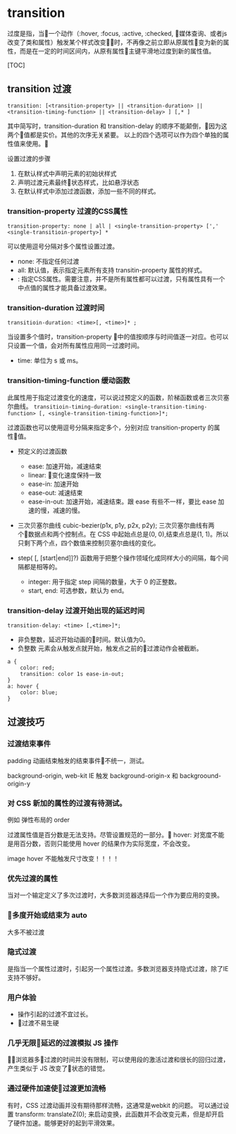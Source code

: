 # transition

过度是指，当一个动作（:hover, :focus, :active, :checked, 媒体查询、或者js改变了类和属性）触发某个样式改变时，不再像之前立即从原属性变为新的属性，而是在一定的时间区间内，从原有属性主键平滑地过度到新的属性值。

[TOC]

## transition 过渡

`transition: [<transition-property> || <transition-duration> || <transition-timing-function> || <transition-delay> ] [,* ]`

其中简写时，transition-duration 和 transition-delay 的顺序不能颠倒，因为这两个值都是实价。其他的次序无关紧要。
以上的四个选项可以作为四个单独的属性值来使用。

设置过渡的步骤

1. 在默认样式中声明元素的初始状样式
2. 声明过渡元素最终状态样式，比如悬浮状态
3. 在默认样式中添加过渡函数，添加一些不同的样式。

### transition-property 过渡的CSS属性

`transition-property: none | all | <single-transition-property> [',' <single-transitioin-property>] *`

可以使用逗号分隔对多个属性设置过渡。

- none: 不指定任何过渡
- all: 默认值，表示指定元素所有支持 transitin-property 属性的样式。
- <single-transition-property>: 指定CSS属性。需要注意，并不是所有属性都可以过渡，只有属性具有一个中点值的属性才能具备过渡效果。



### transition-duration 过渡时间

`transitioin-duration: <time>[, <time>]* ;`

当设置多个值时，transition-property 中的值按顺序与时间值逐一对应。也可以只设置一个值，会对所有属性应用同一过渡时间。

- time: 单位为 s 或 ms。


### transition-timing-function 缓动函数

此属性用于指定过渡变化的速度，可以说过预定义的函数，阶梯函数或者三次贝塞尔曲线。
`transitioin-timing-duration: <single-transition-timing-function> [, <single-transition-timing-function>]*;`

过渡函数也可以使用逗号分隔来指定多个，分别对应 transition-property 的属性值。

- 预定义的过渡函数
    - ease: 加速开始，减速结束
    - linear: 变化速度保持一致
    - ease-in: 加速开始
    - ease-out: 减速结束
    - ease-in-out: 加速开始，减速结束。跟 ease 有些不一样，要比 ease 加速的慢，减速的慢。
- 三次贝塞尔曲线 cubic-bezier(p1x, p1y, p2x, p2y);
    三次贝塞尔曲线有两个数据点和两个控制点。在 CSS 中起始点总是(0, 0),结束点总是(1, 1)。所以只剩下两个点，四个数值来控制贝塞尔曲线的变化。

- step(<integer> [, [start|end]]?) 函数用于把整个操作领域化成同样大小的间隔，每个间隔都是相等的。
    - integer: 用于指定 step 间隔的数量，大于 0 的正整数。
    - start, end: 可选参数，默认为 end。

### transition-delay 过渡开始出现的延迟时间

`transition-delay: <time> [,<time>]*;`

- 非负整数，延迟开始动画的时间。默认值为0。
- 负整数 元素会从触发点就开始，触发点之前的过渡动作会被截断。

```
a {
    color: red;
    transition: color 1s ease-in-out;
}
a: hover {
    color: blue;
}
```

## 过渡技巧

### 过渡结束事件

padding 动画结束触发的结束事件不统一，测试。

background-origin, web-kit IE 触发 background-origin-x 和 backgroound-origin-y


### 对 CSS 新加的属性的过渡有待测试。

例如 弹性布局的 order

过渡属性值是百分数是无法支持。尽管设置规范的一部分。
hover: 对宽度不能是用百分数，否则只能使用 hover 的结果作为实际宽度，不会改变。

image hover 不能触发尺寸改变！！！！

### 优先过渡的属性

当对一个输定定义了多次过渡时，大多数浏览器选择后一个作为要应用的变换。

### 多度开始或结束为 auto

大多不被过渡

### 隐式过渡

是指当一个属性过渡时，引起另一个属性过渡。多数浏览器支持隐式过渡，除了IE支持不够好。

### 用户体验

- 操作引起的过渡不宜过长。
- 过渡不易生硬

### 几乎无限延迟的过渡模拟 JS 操作

浏览器多过渡的时间并没有限制，可以使用段的激活过渡和很长的回归过渡，产生类似于 JS 改变了状态的错觉。

### 通过硬件加速使过渡更加流畅

有时，CSS 过渡动画并没有期待那样流畅，这通常是webkit 的问题。 可以通过设置 transform: translateZ(0); 来启动变换，此函数并不会改变元素，但是却开启了硬件加速。能够更好的起到平滑效果。
